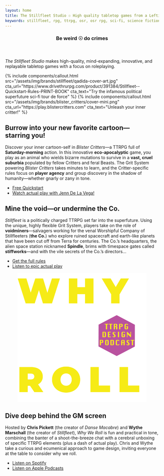 ```yaml
---
layout: home
title: The Stillfleet Studio ☉ High quality tabletop games from a Leftist perspective
keywords: stillfleet, rpg, ttrpg, osr, osr rpg, sci-fi, science fiction, sci-fi rpg, science fiction rpg, grimdark, grimdark rpg, future rpg, space, outer space, space rpg, postfuture, wythe marschall, ethan gould, spindle, spin, stillfleeter, fleeter, voidminer, wayfarers, float city, archaetech, escheresque
---
```


<section data-content="masthead">
  <figure class="collapse">
  </figure>
  <div>
    <section data-content="lede">
      <header>
        <h1>Be weird ☉ do crimes</h1>
      </header>
      <article>
        <p><em>The Stillfleet Studio</em> makes high-quality, mind-expanding, innovative, and replayable tabletop games with a focus on roleplaying.</p>
      </article>
    </section>
    <section class="callouts">
      {% include components/callout.html src="/assets/img/brands/stillfleet/qadida-cover-art.jpg" cta_url="https://www.drivethrurpg.com/product/391384/Stillfleet--Quickstart-Rules-PRINT-BOOK" cta_text="Try the infamous political superfuture sci-fi tour de force" %}
      {% include components/callout.html src="/assets/img/brands/blister_critters/cover-mini.png" cta_url="https://play.blistercritters.com" cta_text="Unleash your inner critter!" %}
    </section>
  </div>
</section>

<section class="full-width feature" id="blister-critters">
  <figure class="collapse">
  </figure>
  <article class="blurred-background">
    <h2>Burrow into your new favorite cartoon&mdash;starring&nbsp;you!</h2>
    <p>Discover your inner cartoon-self in <em>Blister Critters</em>—a TTRPG full of <strong>Saturday-morning</strong> action. In this innovative <strong>eco-apocalyptic</strong> game, you play as an animal who wields bizarre mutations to survive in a <strong>vast, cruel suburbia</strong> populated by fellow Critters and feral Beasts. The Grit System powering <em>Blister Critters</em> takes minutes to learn, and the Critter-specific rules focus on <strong>player agency</strong> and group discovery in the shadow of humanity—whether gnarly or zany in tone.
    </p>
    <ul class="rowlist">
      <li><a href="" class="external drivethrurpg">Free Quickstart</a></li>
      <li><a href="" class="external youtube">Watch actual play with Jenn&nbsp;De&nbsp;La&nbsp;Vega!</a></li>
    </ul>
  </article>
</section>

<section class="full-width feature" id="stillfleet">
  <figure class="collapse"></figure>

  <article>
    <h2>Mine the void&mdash;or undermine the Co.</h2>
    <p><em>Stillfleet</em> is a politically charged TTRPG set far into the superfuture. Using the unique, highly flexible Grit System, players take on the role of <strong>voidminers</strong>—salvagers working for the venal Worshipful Company of Stillfleeters (<strong>the Co.</strong>) who explore ruined spacecraft and earth-like planets that have been cut off from Terra for centuries. The Co.’s headquarters, the alien space station nicknamed <strong>Spindle</strong>, brims with timespace gates called <strong>stiffworks</strong>—and with the vile secrets of the Co.’s directors…
    </p>
    <ul class="rowlist">
        <li><a href="" class="external drivethrurpg">Get the full rules</a></li>
        <li><a href="" class="external floatcity">Listen to epic actual play</a></li>
    </ul>
  </article>
</section>

<section class="full-width feature" id="why-we-roll">
  <figure class="collapse">
    <img src="/assets/img/third-party/wwr-logo-transparent.png" />
  </figure>

  <article class="blurred-background">
    <h2>Dive deep behind the GM screen</h2>
    <p>Hosted by <strong>Chris Pickett</strong> (the creator of <em>Danse Macabre</em>) and <strong>Wythe Marschall</strong> (the creator of <em>Stillfleet</em>), <em>Why We Roll</em> is fun and practical in tone, combining the banter of a shoot-the-breeze chat with a cerebral unboxing of specific TTRPG elements (plus a dash of actual play). Chris and Wythe take a curious and ecumenical approach to game design, inviting everyone at the table to consider why we roll.
</p>
    <ul class="rowlist">
      <li><a href="https://open.spotify.com/show/4S4FWpv9ptMUybjewdIDsX?si=233c7ac0cb5c4055" class="external spotify">Listen on Spotify</a></li>
      <li><a href="https://podcasts.apple.com/us/podcast/why-we-roll/id1710405585" class="external apple-podcasts">Listen on Apple Podcasts</a></li>
    </ul>
  </article>
</section>